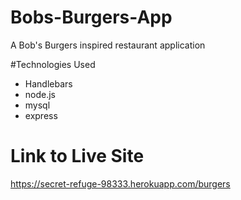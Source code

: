 # Bobs-Burgers-App
A Bob's Burgers inspired restaurant application 

#Technologies Used
* Handlebars
* node.js
* mysql
* express

# Link to Live Site
https://secret-refuge-98333.herokuapp.com/burgers